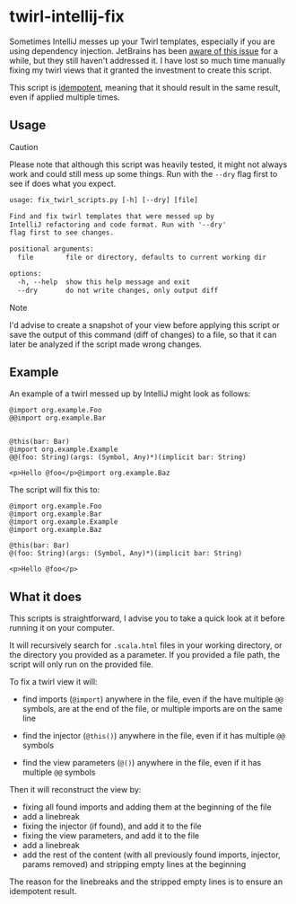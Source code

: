 # twirl-intellij-fix

Sometimes IntelliJ messes up your Twirl templates, especially if you are using
dependency injection. JetBrains has been [aware of this issue](https://youtrack.jetbrains.com/issue/SCL-21757/Twirl-Templates-Will-they-ever-be-supported-again)
for a while, but they still haven't addressed it. I have lost so much time 
manually fixing my twirl views that it granted the investment to create this
script.

This script is [idempotent](https://en.wikipedia.org/wiki/Idempotence), meaning
that it should result in the same result, even if applied multiple times.

## Usage

> [!CAUTION]
> Please note that although this script was heavily tested, it might not always
> work and could still mess up some things. Run with the `--dry` flag first
> to see if does what you expect.

```txt
usage: fix_twirl_scripts.py [-h] [--dry] [file]

Find and fix twirl templates that were messed up by
IntelliJ refactoring and code format. Run with '--dry'
flag first to see changes.

positional arguments:
  file        file or directory, defaults to current working dir

options:
  -h, --help  show this help message and exit
  --dry       do not write changes, only output diff
```

> [!NOTE]
> I'd advise to create a snapshot of your view before applying this script
> or save the output of this command (diff of changes) to a file, 
> so that it can later be analyzed if the script made wrong changes.


## Example

An example of a twirl messed up by IntelliJ might look as follows:

```twirl
@import org.example.Foo
@@import org.example.Bar


@this(bar: Bar)
@import org.example.Example
@@(foo: String)(args: (Symbol, Any)*)(implicit bar: String)

<p>Hello @foo</p>@import org.example.Baz

```

The script will fix this to:

```twirl
@import org.example.Foo
@import org.example.Bar
@import org.example.Example
@import org.example.Baz

@this(bar: Bar)
@(foo: String)(args: (Symbol, Any)*)(implicit bar: String)

<p>Hello @foo</p>

```

## What it does

This scripts is straightforward, I advise you to take
a quick look at it before running it on your computer.

It will recursively search for `.scala.html` files in your working directory,
or the directory you provided as a parameter. If you provided a file path, 
the script will only run on the provided file.

To fix a twirl view it will:

- find imports (`@import`) anywhere in the file, even if the have multiple `@@`
symbols, are at the end of the file, or multiple imports are on the same line

- find the injector (`@this()`) anywhere in the file, even if it has multiple 
`@@` symbols

- find the view parameters (`@()`) anywhere in the file, even if it has multiple
`@@` symbols

Then it will reconstruct the view by: 

- fixing all found imports and adding them at the beginning of the file
- add a linebreak
- fixing the injector (if found), and add it to the file
- fixing the view parameters, and add it to the file
- add a linebreak
- add the rest of the content (with all previously found imports, injector, 
params removed) and stripping empty lines at the beginning

The reason for the linebreaks and the stripped empty lines is to ensure
an idempotent result.

